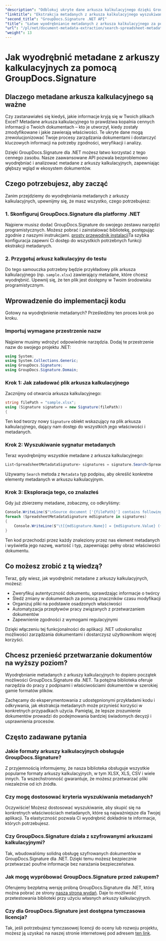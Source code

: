 ```yaml
---
"description": "Odblokuj ukryte dane arkusza kalkulacyjnego dzięki GroupDocs.Signature dla .NET. Bezproblemowo wyodrębniaj metadane, aby usprawnić zarządzanie dokumentami i podejmowanie decyzji."
"linktitle": "Ekstrakcja metadanych z arkusza kalkulacyjnego wyszukiwania"
"second_title": "GroupDocs.Signature .NET API"
"title": "Łatwe wyodrębnianie metadanych z arkusza kalkulacyjnego za pomocą GroupDocs.Signature"
"url": "/pl/net/document-metadata-extraction/search-spreadsheet-metadata-extraction/"
"weight": 13
---
```


# Jak wyodrębnić metadane z arkuszy kalkulacyjnych za pomocą GroupDocs.Signature

## Dlaczego metadane arkusza kalkulacyjnego są ważne

Czy zastanawiałeś się kiedyś, jakie informacje kryją się w Twoich plikach Excel? Metadane arkusza kalkulacyjnego to prawdziwa kopalnia cennych informacji o Twoich dokumentach – kto je utworzył, kiedy zostały zmodyfikowane i jakie zawierają właściwości. Te ukryte dane mogą zrewolucjonizować Twoje procesy zarządzania dokumentami i dostarczyć kluczowych informacji na potrzeby zgodności, weryfikacji i analizy.

Dzięki GroupDocs.Signature dla .NET możesz łatwo korzystać z tego cennego zasobu. Nasze zaawansowane API pozwala bezproblemowo wyodrębniać i analizować metadane z arkuszy kalkulacyjnych, zapewniając głębszy wgląd w ekosystem dokumentów.

## Czego potrzebujesz, aby zacząć

Zanim przejdziemy do wyodrębniania metadanych z arkuszy kalkulacyjnych, upewnijmy się, że masz wszystko, czego potrzebujesz:

### 1. Skonfiguruj GroupDocs.Signature dla platformy .NET

Najpierw musisz dodać GroupDocs.Signature do swojego zestawu narzędzi programistycznych. Możesz pobrać i zainstalować bibliotekę, postępując zgodnie z naszymi instrukcjami. [prosty przewodnik instalacji](https://tutorials.groupdocs.com/signature/net/)Ta szybka konfiguracja zapewni Ci dostęp do wszystkich potrzebnych funkcji ekstrakcji metadanych.

### 2. Przygotuj arkusz kalkulacyjny do testu

Do tego samouczka potrzebny będzie przykładowy plik arkusza kalkulacyjnego (np. `sample.xlsx`) zawierający metadane, które chcesz wyodrębnić. Upewnij się, że ten plik jest dostępny w Twoim środowisku programistycznym.

## Wprowadzenie do implementacji kodu

Gotowy na wyodrębnienie metadanych? Prześledźmy ten proces krok po kroku.

### Importuj wymagane przestrzenie nazw

Najpierw musimy wdrożyć odpowiednie narzędzia. Dodaj te przestrzenie nazw do swojego projektu .NET:

```csharp
using System;
using System.Collections.Generic;
using GroupDocs.Signature;
using GroupDocs.Signature.Domain;
```

### Krok 1: Jak załadować plik arkusza kalkulacyjnego

Zacznijmy od otwarcia arkusza kalkulacyjnego:

```csharp
string filePath = "sample.xlsx";
using (Signature signature = new Signature(filePath))
{
```

Ten kod tworzy nowy `Signature` obiekt wskazujący na plik arkusza kalkulacyjnego, dający nam dostęp do wszystkich jego właściwości i metadanych.

### Krok 2: Wyszukiwanie sygnatur metadanych

Teraz wyodrębnijmy wszystkie metadane z arkusza kalkulacyjnego:

```csharp
List<SpreadsheetMetadataSignature> signatures = signature.Search<SpreadsheetMetadataSignature>(SignatureType.Metadata);
```

Używamy `Search` metoda z `Metadata` typ podpisu, aby określić konkretne elementy metadanych w arkuszu kalkulacyjnym.

### Krok 3: Eksploracja tego, co znalazłeś

Gdy już zbierzemy metadane, zobaczmy, co odkryliśmy:

```csharp
Console.WriteLine($"\nSource document ['{filePath}'] contains following signatures.");
foreach (SpreadsheetMetadataSignature mdSignature in signatures)
{
    Console.WriteLine($"\t[{mdSignature.Name}] = {mdSignature.Value} ({mdSignature.Type})");
}
```

Ten kod przechodzi przez każdy znaleziony przez nas element metadanych i wyświetla jego nazwę, wartość i typ, zapewniając pełny obraz właściwości dokumentu.

## Co możesz zrobić z tą wiedzą?

Teraz, gdy wiesz, jak wyodrębnić metadane z arkuszy kalkulacyjnych, możesz:

- Zweryfikuj autentyczność dokumentu, sprawdzając informacje o twórcy
- Śledź zmiany w dokumentach za pomocą znaczników czasu modyfikacji
- Organizuj pliki na podstawie osadzonych właściwości
- Automatyzacja przepływów pracy związanych z przetwarzaniem dokumentów
- Zapewnienie zgodności z wymogami regulacyjnymi

Dzięki włączeniu tej funkcjonalności do aplikacji .NET udoskonalisz możliwości zarządzania dokumentami i dostarczysz użytkownikom więcej korzyści.

## Chcesz przenieść przetwarzanie dokumentów na wyższy poziom?

Wyodrębnianie metadanych z arkuszy kalkulacyjnych to dopiero początek możliwości GroupDocs.Signature dla .NET. Ta potężna biblioteka oferuje narzędzia do pracy z podpisami i właściwościami dokumentów w szerokiej gamie formatów plików.

Zachęcamy do eksperymentowania z udostępnionymi przykładami kodu i odkrywania, jak ekstrakcja metadanych może przynieść korzyści w konkretnych przypadkach użycia. Pamiętaj, że lepsze zrozumienie dokumentów prowadzi do podejmowania bardziej świadomych decyzji i usprawnienia procesów.

## Często zadawane pytania

### Jakie formaty arkuszy kalkulacyjnych obsługuje GroupDocs.Signature?

Z przyjemnością informujemy, że nasza biblioteka obsługuje wszystkie popularne formaty arkuszy kalkulacyjnych, w tym XLSX, XLS, CSV i wiele innych. Ta wszechstronność gwarantuje, że możesz przetwarzać pliki niezależnie od ich źródła.

### Czy mogę dostosować kryteria wyszukiwania metadanych?

Oczywiście! Możesz dostosować wyszukiwanie, aby skupić się na konkretnych właściwościach metadanych, które są najważniejsze dla Twojej aplikacji. Ta elastyczność pozwala Ci wyodrębnić dokładnie te informacje, których potrzebujesz.

### Czy GroupDocs.Signature działa z szyfrowanymi arkuszami kalkulacyjnymi?

Tak, wbudowaliśmy solidną obsługę szyfrowanych dokumentów w GroupDocs.Signature dla .NET. Dzięki temu możesz bezpiecznie przetwarzać poufne informacje bez narażania bezpieczeństwa.

### Jak mogę wypróbować GroupDocs.Signature przed zakupem?

Oferujemy bezpłatną wersję próbną GroupDocs.Signature dla .NET, którą można pobrać ze strony [nasza strona wydań](https://releases.groupdocs.com/). Daje to możliwość przetestowania biblioteki przy użyciu własnych arkuszy kalkulacyjnych.

### Czy dla GroupDocs.Signature jest dostępna tymczasowa licencja?

Tak, jeśli potrzebujesz tymczasowej licencji do oceny lub rozwoju projektu, możesz ją uzyskać na naszej stronie internetowej pod adresem [ten link](https://purchase.groupdocs.com/temporary-license/).